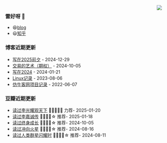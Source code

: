 <img align="right" src="https://github-readme-stats.vercel.app/api?username=chenwingsing&show_icons=true&icon_color=CE1D2D&text_color=718096&bg_color=ffffff&hide_title=true" />

### 雷好呀 👋

- 😆[blog](https://chenwingsing.github.io/)
- 😃[知乎](https://www.zhihu.com/people/chen-yong-cheng-46)

### 博客近期更新
<!-- START_SECTION:blog -->
* <a href='https://chenwingsing.github.io/2024/12/29/%E5%86%99%E5%9C%A82025%E5%89%8D%E5%A4%95/' target='_blank'>写在2025前夕</a> - 2024-12-29
* <a href='https://chenwingsing.github.io/2024/10/05/%E4%BA%A4%E6%98%93%E7%9A%84%E8%89%BA%E6%9C%AF/' target='_blank'>交易的艺术（期权）</a> - 2024-10-05
* <a href='https://chenwingsing.github.io/2024/01/21/%E5%86%99%E5%9C%A82024/' target='_blank'>写在2024</a> - 2024-01-21
* <a href='https://chenwingsing.github.io/2023/08/06/Linux%E8%AE%B0%E5%BD%95/' target='_blank'>Linux记录</a> - 2023-08-06
* <a href='https://chenwingsing.github.io/2022/06/07/%E4%BB%BF%E7%89%9B%E5%AE%A2%E7%BD%91%E9%A1%B9%E7%9B%AE%E8%AE%B0%E5%BD%95/' target='_blank'>仿牛客网项目记录</a> - 2022-06-07
<!-- END_SECTION:blog -->

### 豆瓣近期更新
<!-- START_SECTION:douban -->
* <a href='https://book.douban.com/subject/26413154/' target='_blank'>读过李光耀观天下</a> 🌟🌟🌟🌟🌟 力荐- 2025-01-20
* <a href='https://book.douban.com/subject/34906310/' target='_blank'>读过李嘉诚传</a> 🌟🌟🌟🌟☆ 推荐- 2025-01-18
* <a href='https://book.douban.com/subject/27154533/' target='_blank'>读过终身成长</a> 🌟🌟🌟🌟☆ 推荐- 2024-10-05
* <a href='https://book.douban.com/subject/36429009/' target='_blank'>读过冲向火星</a> 🌟🌟🌟🌟☆ 推荐- 2024-08-16
* <a href='https://book.douban.com/subject/34434342/' target='_blank'>读过人类群星闪耀时</a> 🌟🌟🌟🌟☆ 推荐- 2024-08-11
<!-- END_SECTION:douban -->

<!--
**chenwingsing/chenwingsing** is a ✨ _special_ ✨ repository because its `README.md` (this file) appears on your GitHub profile.

Here are some ideas to get you started:

- 🔭 I’m currently working on ...
- 🌱 I’m currently learning ...
- 👯 I’m looking to collaborate on ...
- 🤔 I’m looking for help with ...
- 💬 Ask me about ...
- 📫 How to reach me: ...
- 😄 Pronouns: ...
- ⚡ Fun fact: ...
-->

